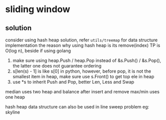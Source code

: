 # sliding window

## solution

consider using hash heap solution, refer `utils/treemap` for data structure implementation
the reason why using hash heap is its remove(index) TP is O(log n), beside if using golang 
1. make sure using heap.Push / heap.Pop instead of &s.Push() / &s.Pop(), the latter one does 
not guarantee ordering
2. s[len(s) - 1] is like s[0] in python, however, before pop, it is not the smallest item 
in heap, make sure use s.Front() to get top ele in heap 
3. use *s to inherit Push and Pop, better Len, Less and Swap

median uses two heap and balance after insert and remove 
max/min uses one heap

hash heap data structure can also be used in line sweep problem eg: skyline 
